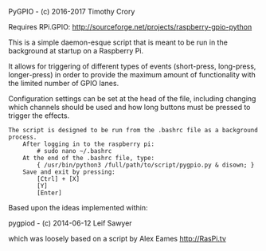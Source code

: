 PyGPIO - (c) 2016-2017 Timothy Crory

Requires RPi.GPIO: http://sourceforge.net/projects/raspberry-gpio-python

This is a simple daemon-esque script that is meant to be run in the background
at startup on a Raspberry Pi.

It allows for triggering of different types of events (short-press, long-press,
longer-press) in order to provide the maximum amount of functionality with the
limited number of GPIO lanes.

Configuration settings can be set at the head of the file, including changing
which channels should be used and how long buttons must be pressed to trigger
the effects.

```
The script is designed to be run from the .bashrc file as a background process.
    After logging in to the raspberry pi:
        # sudo nano ~/.bashrc
    At the end of the .bashrc file, type:
        { /usr/bin/python3 /full/path/to/script/pygpio.py & disown; }
    Save and exit by pressing:
        [Ctrl] + [X]
        [Y]
        [Enter]
```

Based upon the ideas implemented within:

pygpiod - (c) 2014-06-12 Leif Sawyer

which was loosely based on a script by Alex Eames http://RasPi.tv
